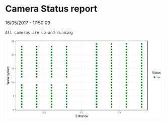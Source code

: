 Camera Status report
================
16/05/2017 - 17:50:09

    All cameras are up and running

![](camreport_files/figure-markdown_github/unnamed-chunk-2-1.png)
